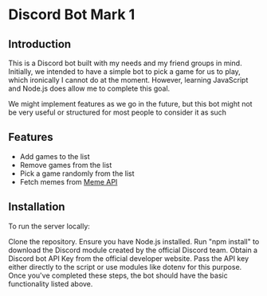 # Discord Bot Mark 1

## Introduction

This is a Discord bot built with my needs and my friend groups in mind. Initially, we intended to have a simple bot to pick a game for us to play, which ironically I cannot do at the moment. However, learning JavaScript and Node.js does allow me to complete this goal.

We might implement features as we go in the future, but this bot might not be very useful or structured for most people to consider it as such

## Features

- Add games to the list
- Remove games from the list
- Pick a game randomly from the list
- Fetch memes from [Meme API](https://github.com/D3vd/Meme_Api)

## Installation

To run the server locally:

Clone the repository.
Ensure you have Node.js installed.
Run "npm install" to download the Discord module created by the official Discord team.
Obtain a Discord bot API Key from the official developer website.
Pass the API key either directly to the script or use modules like dotenv for this purpose.
Once you've completed these steps, the bot should have the basic functionality listed above.
